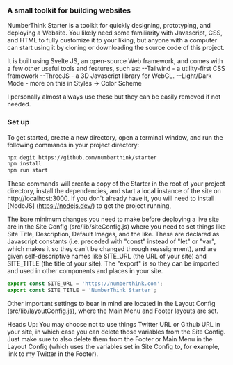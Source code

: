 ### A small toolkit for building websites

NumberThink Starter is a toolkit for quickly designing, prototyping, and deploying a Website. You likely need some familiarity with Javascript, CSS, and HTML to fully customize it to your liking, but anyone with a computer can start using it by cloning or downloading the source code of this project. 

It is built using Svelte JS, an open-source Web framework, and comes with a few other useful tools and features, such as:
     --Tailwind - a utility-first CSS framework
     --ThreeJS - a 3D Javascript library for WebGL. 
     --Light/Dark Mode - more on this in Styles -> Color Scheme
     
I personally almost always use these but they can be easily removed if not needed. 

### Set up

To get started, create a new directory, open a terminal window, and run the following commands in your project directory:

```bash
npx degit https://github.com/numberthink/starter
npm install
npm run start
```

These commands will create a copy of the Starter in the root of your project directory, install the dependencies, and start a local instance of the site on http://localhost:3000. If you don't already have it, you will need to install [NodeJS] (https://nodejs.dev/) to get the project running,

The bare minimum changes you need to make before deploying a live site are in the Site Config (src/lib/siteConfig.js) where you need to set things like Site Title, Description, Default Images, and the like. These are declared as Javascript constants (i.e. preceded with "const" instead of "let" or "var", which makes it so they can't be changed through reassignment), and are given self-descriptive names like SITE_URL (the URL of your site) and SITE_TITLE (the title of your site). The "export" is so they can be imported and used in other components and places in your site. 

```js
export const SITE_URL = 'https://numberthink.com';
export const SITE_TITLE = 'NumberThink Starter';
```

Other important settings to bear in mind are located in the Layout Config (src/lib/layoutConfig.js), where the Main Menu and Footer layouts are set. 

Heads Up: You may choose not to use things Twitter URL or Github URL in your site, in which case you can delete those variables from the Site Config. Just make sure to also delete them from the Footer or Main Menu in the Layout Config (which uses the variables set in Site Config to, for example, link to my Twitter in the Footer). 
